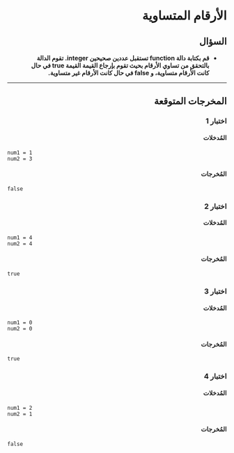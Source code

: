 # <div dir="rtl">الأرقام المتساوية</div>

## <div dir="rtl">السؤال</div>

<ul dir="rtl">
<li>
<b>
قم بكتابة دالة function تستقبل عددين صحيحين integer. تقوم الدالة بالتحقق من تساوي الأرقام بحيث تقوم بإرجاع القيمة القيمة true في حال كانت الأرقام متساوية، و false في حال كانت الأرقام غير متساوية.
</b>
</li>
</ul>

---

## <div dir="rtl">المخرجات المتوقعة</div>

### <div dir="rtl">اختبار 1</div>

#### <div dir="rtl">المُدخلات</div>

```text
num1 = 1
num2 = 3
```

#### <div dir="rtl">المُخرجات</div>

```text
false
```

### <div dir="rtl">اختبار 2</div>

#### <div dir="rtl">المُدخلات</div>

```text
num1 = 4
num2 = 4
```

#### <div dir="rtl">المُخرجات</div>

```text
true
```

### <div dir="rtl">اختبار 3</div>

#### <div dir="rtl">المُدخلات</div>

```text
num1 = 0
num2 = 0
```

#### <div dir="rtl">المُخرجات</div>

```text
true
```

### <div dir="rtl">اختبار 4</div>

#### <div dir="rtl">المُدخلات</div>

```text
num1 = 2
num2 = 1
```

#### <div dir="rtl">المُخرجات</div>

```text
false
```